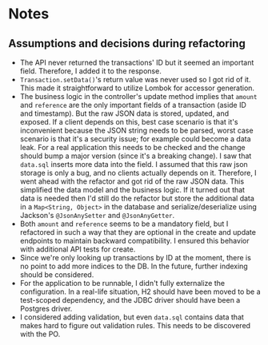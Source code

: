 # Notes

## Assumptions and decisions during refactoring

- The API never returned the transactions' ID but it seemed an important field. Therefore, I added it to the response.
- `Transaction.setData()`'s return value was never used so I got rid of it. This made it straightforward to utilize Lombok for accessor generation.
- The business logic in the controller's update method implies that `amount` and `reference` are the only important fields of a transaction (aside ID and timestamp).
  But the raw JSON data is stored, updated, and exposed. If a client depends on this, best case scenario is that it's inconvenient because the JSON string needs to
  be parsed, worst case scenario is that it's a security issue; for example could become a data leak. For a real application this needs to be checked and the change
  should bump a major version (since it's a breaking change). I saw that `data.sql` inserts more data into the field. I assumed that this raw json storage is only a bug,
  and no clients actually depends on it. Therefore, I went ahead with the refactor and got rid of the raw JSON data. This simplified the data model and the business logic.
  If it turned out that data is needed then I'd still do the refactor but store the additional data in a `Map<String, Object>` in the database and serialize/deserialize
  using Jackson's `@JsonAnySetter` and `@JsonAnyGetter`.
- Both `amount` and `reference` seems to be a mandatory field, but I refactored in such a way that they are optional in the create and update endpoints to maintain
  backward compatibility. I ensured this behavior with additional API tests for create.
- Since we're only looking up transactions by ID at the moment, there is no point to add more indices to the DB. In the future, further indexing should be considered.
- For the application to be runnable, I didn't fully externalize the configuration. In a real-life situation, H2 should have been moved to be a test-scoped
  dependency, and the JDBC driver should have been a Postgres driver.
- I considered adding validation, but even `data.sql` contains data that makes hard to figure out validation rules. This needs to be discovered with the PO.
